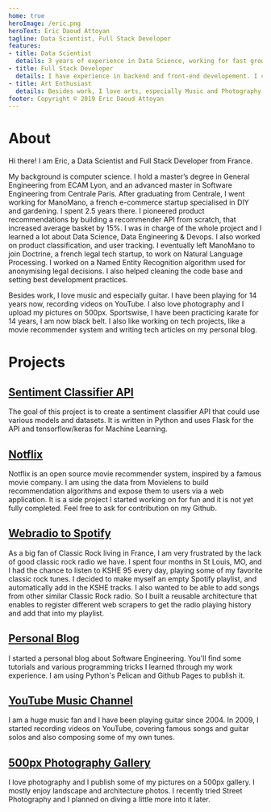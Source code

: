 ```yaml
---
home: true
heroImage: /eric.png
heroText: Eric Daoud Attoyan
tagline: Data Scientist, Full Stack Developer
features:
- title: Data Scientist
  details: 3 years of experience in Data Science, working for fast growing startups. I worked on Recommender Systems and Natural Language Processing.
- title: Full Stack Developer
  details: I have experience in backend and front-end developement. I can build a website from scratch using Python and Django. 
- title: Art Enthusiast
  details: Besides work, I love arts, especially Music and Photography. I have been playing the guitar since I am 13, and I have been keep on photography since I am 18.
footer: Copyright © 2019 Eric Daoud Attoyan
---
```


# About

Hi there! I am Eric, a Data Scientist and Full Stack Developer from France.

My background is computer science. I hold a master’s degree in General Engineering from ECAM Lyon, and an advanced master in Software Engineering from Centrale Paris.
After graduating from Centrale, I went working for ManoMano, a french e-commerce startup specialised in DIY and gardening. I spent 2.5 years there. I pioneered product recommendations by building a recommender API from scratch, that increased average basket by 15%. I was in charge of the whole project and I learned a lot about Data Science, Data Engineering & Devops. I also worked on product classification, and user tracking.
I eventually left ManoMano to join Doctrine, a french legal tech startup, to work on Natural Language Processing. I worked on a Named Entity Recognition algorithm used for anonymising legal decisions. I also helped cleaning the code base and setting best development practices.

Besides work, I love music and especially guitar. I have been playing for 14 years now, recording videos on YouTube. I also love photography and I upload my pictures on 500px. Sportswise, I have been practicing karate for 14 years, I am now black belt. I also like working on tech projects, like a movie recommender system and writing tech articles on my personal blog.

# Projects

## [Sentiment Classifier API](https://github.com/ericdaat/sentiment-classifier)
The goal of this project is to create a sentiment classifier API that could use various models and datasets. It is written in Python and uses Flask for the API and tensorflow/keras for Machine Learning.


## [Notflix](https://github.com/ericdaat/notflix)
Notflix is an open source movie recommender system, inspired by a famous movie company. I am using the data from Movielens to build recommendation algorithms and expose them to users via a web application. It is a side project I started working on for fun and it is not yet fully completed. Feel free to ask for contribution on my Github.


## [Webradio to Spotify](https://github.com/ericdaat/webradio-to-spotify)
As a big fan of Classic Rock living in France, I am very frustrated by the lack of good classic rock radio we have. I spent four months in St Louis, MO, and I had the chance to listen to KSHE 95 every day, playing some of my favorite classic rock tunes. I decided to make myself an empty Spotify playlist, and automatically add in the KSHE tracks. I also wanted to be able to add songs from other similar Classic Rock radio. So I built a reusable architecture that enables to register different web scrapers to get the radio playing history and add that into my playlist.


## [Personal Blog](/blog)
I started a personal blog about Software Engineering. You'll find some tutorials and various programming tricks I learned through my work experience. I am using Python's Pelican and Github Pages to publish it.


## [YouTube Music Channel](https://www.youtube.com/channel/UCVuDs3gy11RXRd5m-TSRAyQ)
I am a huge music fan and I have been playing guitar since 2004. In 2009, I started recording videos on YouTube, covering famous songs and guitar solos and also composing some of my own tunes.


## [500px Photography Gallery](https://500px.com/ericda)
I love photography and I publish some of my pictures on a 500px gallery. I mostly enjoy landscape and architecture photos. I recently tried Street Photography and I planned on diving a little more into it later.
